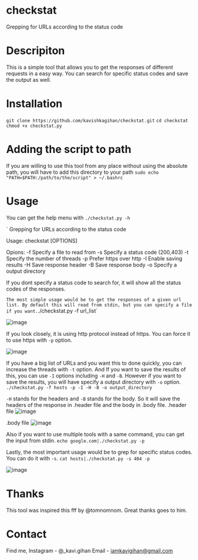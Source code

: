 # checkstat
Grepping for URLs according to the status code

# Descripiton
This is a simple tool that allows you to get the responses of different requests in a easy way. You can search for specific status codes and save the output as well. 

# Installation
`git clone https://github.com/kavishkagihan/checkstat.git`
`cd checkstat`
`chmod +x checkstat.py`


# Adding the script to path
If you are willing to use this tool from any place without using the absolute path, you will have to add this directory to your path
`sudo echo "PATH=$PATH:/path/to/the/script" > ~/.bashrc`

# Usage
You can get the help menu with `./checkstat.py -h `

`
Grepping for URLs according to the status code

Usage:
   checkstat [OPTIONS]

Opions:
   -f 		Specify a file to read from
   -s 		Specify a status code (200,403)
   -t 		Specify the number of threads
   -p 		Prefer https over http
   -I 		Enable saving results
   -H 		Save response header
   -B 		Save response body
   -o 		Specify a output directory

If you dont specify a status code to search for,
it will show all the status codes of the responses.

`
The most simple usage would be to get the responses of a given url list. By default this will read from stdin, but you can specify a file if you want.
`./checkstat.py -f url_list`

![image](https://user-images.githubusercontent.com/85458014/123794611-8c174880-d8d2-11eb-9e74-a078060301b5.png)

If you look closely, it is using http protocol instead of https. You can force it to use https with `-p` option.

![image](https://user-images.githubusercontent.com/85458014/123794792-cb459980-d8d2-11eb-9351-2511e47c6b51.png)

If you have a big list of URLs and you want this to done quickly, you can increase the threads with `-t` option.
And If you want to save the results of this, you can use `-I` options including `-H` and `-B`. However if you want to save the results, you will have specify a output directory with `-o` option.
`./checkstat.py -f hosts -p -I -H -B -o output_directory`

`-H` stands for the headers and `-B` stands for the body. So it will save the headers of the response in .header file and the body in .body file.
.header file
![image](https://user-images.githubusercontent.com/85458014/123796227-6db24c80-d8d4-11eb-8f9b-b6817c6b2065.png)

.body file
![image](https://user-images.githubusercontent.com/85458014/123796255-760a8780-d8d4-11eb-8d48-c818e24455a1.png)

Also if you want to use multiple tools with a same command, you can get the input from stdin.
`echo google.com|./checkstat.py -p`

Lastly, the most important usage would be to grep for specific status codes. You can do it with `-s`.
`cat hosts|./checkstat.py -s 404 -p`

![image](https://user-images.githubusercontent.com/85458014/123796841-15c81580-d8d5-11eb-8c54-2aa3be623706.png)

# Thanks
This tool was inspired this fff by @tomnomnom. Great thanks goes to him.

# Contact
Find me,
  Instagram - @_kavi.gihan
  Email - iamkavigihan@gmail.com







